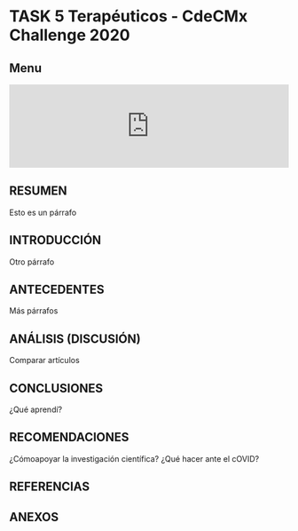 # **TASK 5 Terapéuticos - CdeCMx Challenge 2020**

## Menu
<iframe src="https://github.com/MarianaJmzC/TerapeuticsChallenge2.0/blob/master/MenuLateral.html" title="Menú" width="100%" heigth="600px" style="border:none;"></iframe>


## RESUMEN
Esto es un párrafo

## INTRODUCCIÓN
Otro párrafo

## ANTECEDENTES
Más párrafos

## ANÁLISIS (DISCUSIÓN)
Comparar artículos

## CONCLUSIONES
¿Qué aprendí?

## RECOMENDACIONES
¿Cómoapoyar la investigación científica?
¿Qué hacer ante el cOVID?

## REFERENCIAS


## ANEXOS
